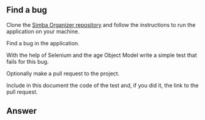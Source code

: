 ## Find a bug

Clone the [Simba Organizer repository](https://github.com/barais/doodlestudent/) and follow the instructions to run the application on your machine.

Find a bug in the application. 

With the help of Selenium and the age Object Model write a simple test that fails for this bug.

Optionally make a pull request to the project.

Include in this document the code of the test and, if you did it, the link to the pull request.

## Answer


